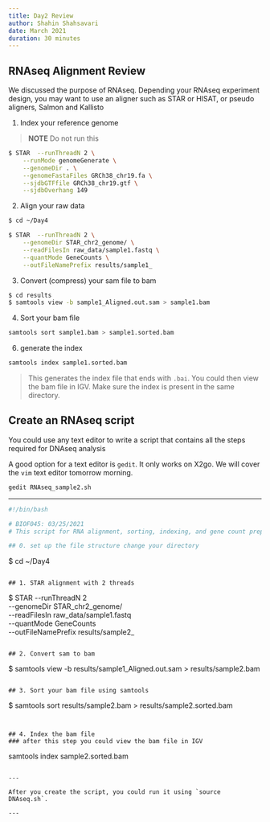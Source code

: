 ```yaml
---
title: Day2 Review
author: Shahin Shahsavari
date: March 2021
duration: 30 minutes
---
```


## RNAseq Alignment Review

We discussed the purpose of RNAseq. Depending your RNAseq experiment design, you may want to use an aligner such as STAR or HISAT, or pseudo aligners, Salmon and Kallisto

1. Index your reference genome

> **NOTE** Do not run this

```bash
$ STAR	--runThreadN 2 \
	--runMode genomeGenerate \
	--genomeDir . \
	--genomeFastaFiles GRCh38_chr19.fa \
	--sjdbGTFfile GRCh38_chr19.gtf \
	--sjdbOverhang 149
```

2. Align your raw data

```bash
$ cd ~/Day4

$ STAR	--runThreadN 2 \
	--genomeDir STAR_chr2_genome/ \
	--readFilesIn raw_data/sample1.fastq \
	--quantMode GeneCounts \
	--outFileNamePrefix results/sample1_
```

3. Convert (compress) your sam file to bam

```bash
$ cd results
$ samtools view -b sample1_Aligned.out.sam > sample1.bam
```

4. Sort your bam file

```bash
samtools sort sample1.bam > sample1.sorted.bam
```


6. generate the index

```bash
samtools index sample1.sorted.bam
```

> This generates the index file that ends with `.bai`. You could then view the bam file in IGV.
Make sure the index is present in the same directory.

## Create an RNAseq script

You could use any text editor to write a script that contains all the steps required
for DNAseq analysis

A good option for a text editor is `gedit`. It only works on X2go. We will cover the `vim`
text editor tomorrow morning.

```bash
gedit RNAseq_sample2.sh
```
---

```bash
#!/bin/bash

# BIOF045: 03/25/2021
# This script for RNA alignment, sorting, indexing, and gene count prep

## 0. set up the file structure change your directory

```
$ cd ~/Day4
```

## 1. STAR alignment with 2 threads
```
$ STAR  --runThreadN 2 \
        --genomeDir STAR_chr2_genome/ \
        --readFilesIn raw_data/sample1.fastq \
        --quantMode GeneCounts \
        --outFileNamePrefix results/sample2_
```

## 2. Convert sam to bam
```
$ samtools view -b results/sample1_Aligned.out.sam > results/sample2.bam
```

## 3. Sort your bam file using samtools
```
$ samtools sort results/sample2.bam > results/sample2.sorted.bam
```


## 4. Index the bam file
###	after this step you could view the bam file in IGV

```
samtools index sample2.sorted.bam
```

---

After you create the script, you could run it using `source DNAseq.sh`.

---
